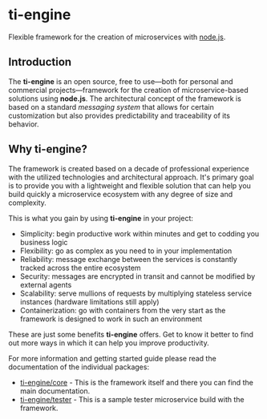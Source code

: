 # ti-engine
Flexible framework for the creation of microservices with [node.js](https://nodejs.org/).

## Introduction

The **ti-engine** is an open source, free to use—both for personal and commercial projects—framework for the creation of microservice-based solutions using **node.js**. The architectural concept of the framework is based on a standard _messaging system_ that allows for certain customization but also provides predictability and traceability of its behavior.

## Why ti-engine?

The framework is created based on a decade of professional experience with the utilized technologies and architectural approach. It's primary goal is to provide you with a lightweight and flexible solution that can help you build quickly a microservice ecosystem with any degree of size and complexity.

This is what you gain by using **ti-engine** in your project:

* Simplicity: begin productive work within minutes and get to codding you business logic
* Flexibility: go as complex as you need to in your implementation
* Reliability: message exchange between the services is constantly tracked across the entire ecosystem
* Security: messages are encrypted in transit and cannot be modified by external agents
* Scalability: serve mullions of requests by multiplying stateless service instances (hardware limitations still apply)
* Containerization: go with containers from the very start as the framework is designed to work in such an environment

These are just some benefits **ti-engine** offers. Get to know it better to find out more ways in which it can help you improve productivity.

For more information and getting started guide please read the documentation of the individual packages:

* [ti-engine/core](https://github.com/Belleal/ti-engine/tree/master/core) - This is the framework itself and there you can find the main documentation.
* [ti-engine/tester](https://github.com/Belleal/ti-engine/tree/master/tester) - This is a sample tester microservice build with the framework.